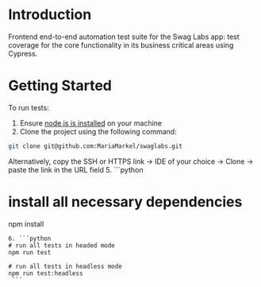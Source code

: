 # Introduction
Frontend end-to-end automation test suite for the Swag Labs
app: test coverage for the core functionality in its business
critical areas using Cypress.

# Getting Started
To run tests:
1. Ensure [node.js is installed](https://nodejs.org/en/download/) on your machine
2. Clone the project using the following command: 
```bash
git clone git@github.com:MariaMarkel/swaglabs.git 
```
Alternatively, copy the SSH or HTTPS link -> IDE of your choice -> Clone -> paste the link in the URL field
5. ```python
   # install all necessary dependencies
   npm install
   ```
6. ```python
   # run all tests in headed mode
   npm run test
   
   # run all tests in headless mode
   npm run test:headless 
    ```
 
